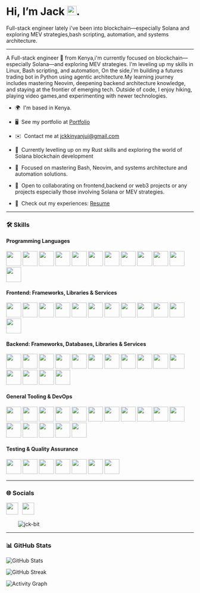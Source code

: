 # Hi, I’m Jack <img src="https://media.giphy.com/media/hvRJCLFzcasrR4ia7z/giphy.gif" width="25px" height="25px">.

Full-stack engineer lately i've been into blockchain—especially Solana and exploring MEV strategies,bash scripting, automation, and systems architecture.

---

A Full-stack engineer 🚀 from Kenya,i'm currently focused on blockchain—especially Solana—and exploring MEV strategies. I'm leveling up my skills in Linux, Bash scripting, and automation, On the side,i'm building a futures trading bot in Python using agentic architecture.My learning journey includes mastering Neovim, deepening backend architecture knowledge, and staying at the frontier of emerging tech. Outside of code, I enjoy hiking, playing video games,and experimenting with newer technologies.
 
- 🌍  I'm based in Kenya.

- 🖥️  See my portfolio at <a href="https://kinyanjui.xyz" target="_blank">Portfolio</a>

- ✉️  Contact me at [jckkinyanjui@gmail.com](mailto:jckkinyanjui@gmail.com)

- 🚀  Currently levelling up on my Rust skills and exploring the world of Solana blockchain development

- 🧠  Focused on mastering Bash, Neovim, and  systems architecture and automation solutions.

- 🤝  Open to collaborating on frontend,backend or web3 projects or any projects especially those involving Solana or MEV strategies.

- 📄  Check out my experiences: <a href="https://kinyanjui.xyz" target="_blank">Resume</a>

---

### 🛠️ Skills

#### Programming Languages

<p>

  <a href="https://www.python.org/" title="Python"><img src="https://go-skill-icons.vercel.app/api/icons?i=python" width="40" /></a>
  <a href="https://www.rust-lang.org/" title="Rust"><img src="https://go-skill-icons.vercel.app/api/icons?i=rust" width="40" /></a>
  <a href="https://www.soliditylang.org/" title="Solidity"><img src="https://go-skill-icons.vercel.app/api/icons?i=solidity" width="40" /></a>
  <a href="https://developer.mozilla.org/en-US/docs/Web/JavaScript" title="JavaScript"><img src="https://go-skill-icons.vercel.app/api/icons?i=javascript" width="40" /></a>
  <a href="https://www.typescriptlang.org/" title="TypeScript"><img src="https://go-skill-icons.vercel.app/api/icons?i=typescript" width="40" /></a>
  <a href="https://nodejs.org/" title="Node.js"><img src="https://go-skill-icons.vercel.app/api/icons?i=nodejs" width="40" /></a>
  <a href="https://bun.sh/" title="Bun.js"><img src="https://go-skill-icons.vercel.app/api/icons?i=bun" width="40" /></a>
  <a href="https://www.lua.org/" title="Lua"><img src="https://go-skill-icons.vercel.app/api/icons?i=lua" width="40" /></a>
  <a href="https://developer.mozilla.org/en-US/docs/Web/HTML" title="HTML"><img src="https://go-skill-icons.vercel.app/api/icons?i=html" width="40" /></a>
  <a href="https://developer.mozilla.org/en-US/docs/Web/CSS" title="CSS"><img src="https://go-skill-icons.vercel.app/api/icons?i=css" width="40" /></a>
  <a href="https://sass-lang.com/" title="SCSS / SASS"><img src="https://go-skill-icons.vercel.app/api/icons?i=scss" width="40" /></a>
  <a href="https://www.gnu.org/software/bash/" title="Bash"><img src="https://go-skill-icons.vercel.app/api/icons?i=bash" width="40" /></a>
</p>

#### Frontend: Frameworks, Libraries & Services

<p>
  <a href="https://reactjs.org/" title="React"><img src="https://go-skill-icons.vercel.app/api/icons?i=react" width="40" /></a>
  <a href="https://angular.dev/" title="Angular"><img src="https://go-skill-icons.vercel.app/api/icons?i=angular" width="40" /></a>
  <a href="https://nextjs.org/" title="Next.js"><img src="https://go-skill-icons.vercel.app/api/icons?i=nextjs" width="40" /></a>
  <a href="https://tailwindcss.com/" title="Tailwind CSS"><img src="https://go-skill-icons.vercel.app/api/icons?i=tailwindcss" width="40" /></a>
  <a href="https://redux.js.org/" title="Redux"><img src="https://go-skill-icons.vercel.app/api/icons?i=redux" width="40" /></a>
  <a href="https://recoiljs.org/" title="Recoil"><img src="https://go-skill-icons.vercel.app/api/icons?i=recoil" width="40" /></a>
  <a href="https://tanstack.com/query/latest" title="React Query"><img src="https://go-skill-icons.vercel.app/api/icons?i=reactquery" width="40" /></a>
  <a href="https://www.chartjs.org/" title="Chart.js"><img src="https://go-skill-icons.vercel.app/api/icons?i=chartjs" width="40" /></a>
  <a href="https://authjs.dev/" title="Auth.js"><img src="https://go-skill-icons.vercel.app/api/icons?i=authjs" width="40" /></a>
  <a href="https://www.apollographql.com/" title="Apollo"><img src="https://go-skill-icons.vercel.app/api/icons?i=apollo" width="40" /></a>
  <a href="https://zustand-demo.pmnd.rs/" title="Zustand"><img src="https://go-skill-icons.vercel.app/api/icons?i=zustand" width="40" /></a>
  <a href="https://ui.shadcn.com/" title="Shadcn"><img src="https://go-skill-icons.vercel.app/api/icons?i=shadcn" width="40" /></a>

</p>

#### Backend: Frameworks, Databases, Libraries & Services

<p>
  <a href="https://expressjs.com/" title="Express.js"><img src="https://go-skill-icons.vercel.app/api/icons?i=expressjs" width="40" /></a>
  <a href="https://flask.com/" title="Fask"><img src="https://go-skill-icons.vercel.app/api/icons?i=flask" width="40" /></a>
  <a href="https://www.djangoproject.com/" title="Django"><img src="https://go-skill-icons.vercel.app/api/icons?i=django" width="40" /></a>
  <a href="https://jwt.io/" title="JWT"><img src="https://go-skill-icons.vercel.app/api/icons?i=jwt" width="40" /></a>
  <a href="https://developer.mozilla.org/en-US/docs/Web/API/WebSockets_API" title="WebSockets"><img src="https://go-skill-icons.vercel.app/api/icons?i=websocket" width="40" /></a>
  <a href="https://kafka.apache.org/" title="Apache Kafka"><img src="https://go-skill-icons.vercel.app/api/icons?i=kafka" width="40" /></a>
  <a href="https://www.rabbitmq.com/" title="RabbitMQ"><img src="https://go-skill-icons.vercel.app/api/icons?i=rabbitmq" width="40" /></a>
  <a href="https://www.postgresql.org/" title="PostgreSQL"><img src="https://go-skill-icons.vercel.app/api/icons?i=postgresql" width="40" /></a>
  <a href="https://www.mongodb.com/" title="MongoDB"><img src="https://go-skill-icons.vercel.app/api/icons?i=mongodb" width="40" /></a>
  <a href="https://www.prisma.io/" title="Prisma ORM"><img src="https://go-skill-icons.vercel.app/api/icons?i=prisma" width="40" /></a>
  <a href="https://mongoosejs.com/" title="Mongoose"><img src="https://go-skill-icons.vercel.app/api/icons?i=mongoose" width="40" /></a>
  <a href="https://orm.drizzle.team/" title="Drizzle ORM"><img src="https://go-skill-icons.vercel.app/api/icons?i=drizzle" width="40" /></a>
  <a href="https://graphql.org/" title="GraphQL"><img src="https://go-skill-icons.vercel.app/api/icons?i=graphql" width="40" /></a>
  <a href="https://www.apollographql.com/" title="Apollo"><img src="https://go-skill-icons.vercel.app/api/icons?i=apollo" width="40" /></a>
  <a href="https://socket.io/" title="Socketio"><img src="https://go-skill-icons.vercel.app/api/icons?i=socketio" width="40" /></a>
</p>

#### General Tooling & DevOps

<p>
  <a href="https://www.npmjs.com/" title="npm"><img src="https://go-skill-icons.vercel.app/api/icons?i=npm" width="40" /></a>
  <a href="https://yarnpkg.com/" title="Yarn"><img src="https://go-skill-icons.vercel.app/api/icons?i=yarn" width="40" /></a>
  <a href="https://pnpm.io/" title="pnpm"><img src="https://go-skill-icons.vercel.app/api/icons?i=pnpm" width="40" /></a>
  <a href="https://neovim.io/" title="Neovim"><img src="https://go-skill-icons.vercel.app/api/icons?i=neovim" width="40" /></a>
  <a href="https://www.linux.org/" title="Linux"><img src="https://go-skill-icons.vercel.app/api/icons?i=linux" width="40" /></a>
  <a href="https://ubuntu.com/" title="Ubuntu"><img src="https://go-skill-icons.vercel.app/api/icons?i=ubuntu" width="40" /></a>
  <a href="https://www.postman.com/" title="Postman"><img src="https://go-skill-icons.vercel.app/api/icons?i=postman" width="40" /></a>
  <a href="https://learn.microsoft.com/en-us/windows/wsl/" title="WSL (Windows Subsystem for Linux)"><img src="https://go-skill-icons.vercel.app/api/icons?i=wsl" width="40" /></a>
  <a href="https://www.gnome.org/" title="GNOME Desktop"><img src="https://go-skill-icons.vercel.app/api/icons?i=gnome" width="40" /></a>
  <a href="https://www.docker.com/" title="Docker"><img src="https://go-skill-icons.vercel.app/api/icons?i=docker" width="40" /></a>
  <a href="https://kubernetes.io/" title="Kubernetes"><img src="https://go-skill-icons.vercel.app/api/icons?i=kubernetes" width="40" /></a>
  <a href="https://www.jenkins.io/" title="Jenkins"><img src="https://go-skill-icons.vercel.app/api/icons?i=jenkins" width="40" /></a>
  <a href="https://git-scm.com/" title="Git"><img src="https://go-skill-icons.vercel.app/api/icons?i=git" width="40" /></a>
  <a href="https://nginx.org/" title="NGINX"><img src="https://go-skill-icons.vercel.app/api/icons?i=nginx" width="40" /></a>
  <a href="https://webpack.js.org/" title="Webpack"><img src="https://go-skill-icons.vercel.app/api/icons?i=webpack" width="40" /></a>
  <a href="https://yaml.org/" title="YAML"><img src="https://go-skill-icons.vercel.app/api/icons?i=yaml" width="40" /></a>
</p>

#### Testing & Quality Assurance

<p>
  <a href="https://jestjs.io/" title="Jest"><img src="https://go-skill-icons.vercel.app/api/icons?i=jest" width="40" /></a>
  <a href="https://www.cypress.io/" title="Cypress"><img src="https://go-skill-icons.vercel.app/api/icons?i=cypress" width="40" /></a>
  <a href="https://playwright.dev/" title="Playwright"><img src="https://go-skill-icons.vercel.app/api/icons?i=playwright" width="40" /></a>
  <a href="https://testing-library.com/" title="Testing Library"><img src="https://go-skill-icons.vercel.app/api/icons?i=testinglibrary" width="40" /></a>
  <a href="https://www.selenium.dev/" title="Selenium"><img src="https://go-skill-icons.vercel.app/api/icons?i=selenium" width="40" /></a>
  <a href="https://pptr.dev/" title="Puppeteer"><img src="https://go-skill-icons.vercel.app/api/icons?i=puppeteer" width="40" /></a>
  <a href="https://mochajs.org/" title="Mocha"><img src="https://go-skill-icons.vercel.app/api/icons?i=mocha" width="40" /></a>
</p>

---

### 🌐 Socials

<p align="left"> 
<a href="https://ke.linkedin.com/in/jack-kinyanjui-53291624b" target="_blank" rel="noreferrer"><img src="https://raw.githubusercontent.com/danielcranney/readme-generator/main/public/icons/socials/linkedin.svg" width="32" height="32" /></a>&ensp;
<a href="https://x.com/7kinyanjui" target="_blank" rel="noreferrer"><img src="https://raw.githubusercontent.com/danielcranney/readme-generator/main/public/icons/socials/twitter.svg" width="32" height="32"/>

</a>&emsp;&emsp;
<img src="https://komarev.com/ghpvc/?username=jck-bit&label=Profile%20views&color=0e75b6&style=flat" alt="jck-bit"/>

</p>

---

### 📊 GitHub Stats

![GitHub Stats](https://github-readme-stats.vercel.app/api?username=jck-bit&show_icons=true&count_private=true&title_color=10b981&text_color=ffffff&icon_color=10b981&bg_color=000000&hide_border=true)

![GitHub Streak](https://github-readme-streak-stats.herokuapp.com/?user=jck-bit&stroke=ffffff&background=000000&ring=10b981&fire=10b981&currStreakNum=ffffff&currStreakLabel=10b981&sideNums=ffffff&sideLabels=ffffff&dates=ffffff&hide_border=true)

![Activity Graph](https://github-readme-activity-graph.vercel.app/graph?username=jck-bit&bg_color=000000&color=ffffff&line=10b981&point=ffffff&area=true&hide_border=true)
